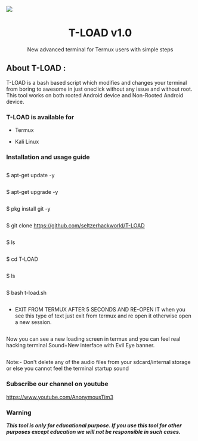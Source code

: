 ![](Screenshot.png)

<h1 align="center">T-LOAD v1.0</h1>
<p align="center">
      New advanced terminal for Termux users with simple steps
     
     
      

## About T-LOAD :

T-LOAD is a bash based script which modifies and changes your terminal from boring to awesome in just oneclick without any issue and without root. This tool works on both rooted Android device and Non-Rooted Android device.
[](https://github.com/seltzerhackworld/T-LOAD/blob/master/Screenshot.png)

### T-LOAD is available for

* Termux

* Kali Linux

### Installation and usage guide
```
```
$ apt-get update -y
```
```
$ apt-get upgrade -y
```
```
$ pkg install git -y
```
```
$ git clone https://github.com/seltzerhackworld/T-LOAD
```
```
$ ls
```
```
$ cd T-LOAD
```
```
$ ls
```
```
$ bash t-load.sh

```
```

* EXIT FROM TERMUX AFTER 5 SECONDS AND RE-OPEN IT when you see  this type of text just exit from termux and re open it otherwise open a new session.
```
```
Now you can see a new loading screen in termux and you can feel real hacking terminal Sound+New interface with Evil Eye banner. 
```
```
Note:- Don't delete any of the audio files from your sdcard/internal storage or else you cannot feel the terminal startup sound

### Subscribe our channel on youtube
https://www.youtube.com/AnonymousTim3
     
### Warning

***This tool is only for educational purpose. If you use this tool for other purposes except education we will not be responsible in such cases.***
